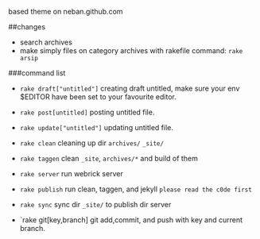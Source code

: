 based theme on neban.github.com

##changes
- search archives
- make simply files on category archives with rakefile command: `rake arsip`



###command list

- `rake draft["untitled"]`
creating draft untitled, make sure your env $EDITOR have been set to your favourite editor.

- `rake post[untitled]`
posting untitled file.

- `rake update["untitled"]`
updating untitled file.

- `rake clean`
cleaning up dir `archives/` `_site/`

- `rake taggen`
clean `_site`, `archives/*` and build of them

- `rake server`
run webrick server

- `rake publish`
run clean, taggen, and jekyll
`please read the c0de first`

- `rake sync`
sync dir `_site/` to publish dir server

- `rake git[key,branch]
git add,commit, and push with key and current branch.

